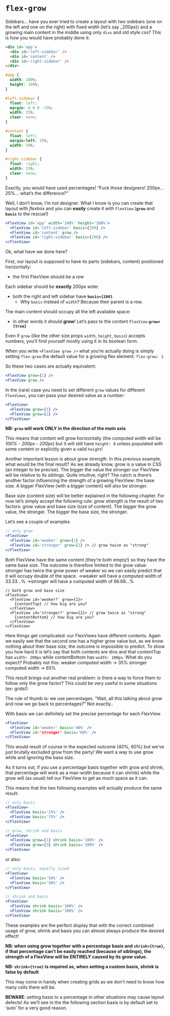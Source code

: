 # `flex-grow`

Sidebars... have you ever tried to create a layout with two sidebars (one on the left and one on the right) with fixed width (let’s say _200px)) and a growing main content in the middle using only `divs` and old style css?
This is how you would have probably done it:


```html
<div id='app'>
  <div id='left-sidebar' />
  <div id='content' />
  <div id='right-sidebar' />
</div>
```

```css
#app {
  width: 100%;
  height: 100%;
}

#left-sidebar {
  float: left;
  margin: 0 0 0 -75%;
  width: 25%;
  clear: none;
}

#content {
  float: left;
  margin-left: 25%;
  width: 50%;
}

#right-sidebar {
  float: right;
  width: 25%;
  clear: none;
}
```

Exactly, you would have used percentages! “Fuck those designers! 200px… 25%… what’s the difference?”

Well, I don’t know, I’m not designer. What I know is you can create that layout with _flexbox_ and you can **easily** create it with `FlexView` (**`grow`** and **`basis`** to the rescue!)

```jsx
<FlexView id='app' width='100%' height='100%'>
  <FlexView id='left-sidebar' basis={200} />
  <FlexView id='content' grow />
  <FlexView id='right-sidebar' basis={200} />
</FlexView>
```

Ok, what have we done here?

First, our layout is supposed to have its parts (sidebars, content) positioned horizontally:

- the first FlexView should be a row

Each sidebar should be **exactly** 200px wide:

- both the right and left sidebar have **`basis={200}`**.
  - Why `basis` instead of `width`? Because their parent is a row.

The main content should occupy all the left available space:

- in other words it should **grow**! Let’s pass to the content `FlexView` **`grow={true}`**

Even if `grow` (like the other size props `width`, `height`, `basis`) accepts numbers, you’ll find yourself mostly using it in its boolean form.

When you write `<FlexView grow />` what you’re actually doing is simply setting `flex-grow` the default value for a growing flex element: `flex-grow: 1`

So these two cases are actually equivalent:

```jsx
<FlexView grow={1} />
<FlexView grow />
```

In the (rare) case you need to set different `grow` values for different `FlexViews`, you can pass your desired value as a number:

```jsx
<FlexView>
  <FlexView grow={1} />
  <FlexView grow={2} />
</FlexView>
```

**NB: `grow` will work ONLY in the direction of the *main* axis**

This means that content will grow horizontally (the computed width will be _100% - 200px - 200px_) but it will still have `height: 0` unless populated with some content or explicitly given a valid `height`!

Another important lesson is about grow strength. In this previous example, what would be the final result?
As we already know, grow is a value in CSS (an integer to be precise). The bigger the value the stronger our FlexView will be relative to its siblings. Quite intuitive, right? The catch is there’s another factor influencing the strength of a growing FlexView: the base size.
A bigger FlexView (with a bigger content) will also be stronger.

Base size (content size) will be better explained in the following chapter. For now let’s simply accept the following rule:
grow strength is the result of two factors: grow value and base size (size of content).
The bigger the grow value, the stronger. The bigger the base size, the stronger.

Let’s see a couple of examples

```jsx
// only grow
<FlexView>
  <FlexView id='weaker' grow={1} />
  <FlexView id='stronger' grow={2} /> // grow twice as "strong"
</FlexView>
```

Both FlexView have the same content (they’re both empty!) so they have the same base size. The outcome is therefore limited to the grow value:
stronger has twice the grow power of weaker so we can easily predict that it will occupy double of the space.
→weaker will have a computed width of 33.33...%
→stronger will have a computed width of 66.66...%

```
// both grow and base size
<FlexView>
  <FlexView id='weaker?' grow={1}>
    {contentTop} // how big are you?
  </FlexView>
  <FlexView id='stronger?' grow={2}> // grow twice as "strong"
    {contentBottom} // how big are you?
  </FlexView>
</FlexView>
```

Here things get complicated: our FlexViews have different contents. Again we easily see that the second one has a higher grow value  but, as we know nothing about their base size, the outcome is impossible to predict.
To show you how hard it is let’s say that both contents are divs and that contentTop has `width: 200px` while contentBottom has `width: 100px`. What do you expect? Probably not this:
weaker computed width → 35%
stronger computed width → 65%

This result brings out another real problem: is there a way to force them to follow only the grow factor? This could be very useful in some situations (ex: grids!)

The rule of thumb is: we use percentages.
“Wait, all this talking about grow and now we go back to percentages?” Not exactly..

With basis we can definitely set the precise percentage for each FlexView.

```jsx
<FlexView>
  <FlexView id='weaker' basis='40%' />
  <FlexView id-'stronger' basis='60%' />
</FlexView>
```

This would result of course in the expected outcome (40%, 60%) but we’ve just brutally excluded grow from the party! We want a way to use grow while and ignoring the base size.

As it turns out, if you use a percentage basis together with grow  and shrink, that percentage will work as a max-width because it can shrink) while the grow will (as usual) tell our FlexView to get as much space as it can.

This means that the two following examples will actually produce the same result:

```jsx
// only basis
<FlexView>
  <FlexView basis='25%' />
  <FlexView basis='75%' />
</FlexView>

// grow, shrink and basis
<FlexView>
  <FlexView grow={1} shrink basis='100%' />
  <FlexView grow={3} shrink basis='100%' />
</FlexView>
```

or also:

```jsx
// only basis, equally sized
<FlexView>
  <FlexView basis='50%' />
  <FlexView basis='50%' />
</FlexView>

// shrink and basis
<FlexView>
  <FlexView shrink basis='100%' />
  <FlexView shrink basis='100%' />
</FlexView>
```

These examples are the perfect display that with the correct combined usage of grow, shrink and basis you can almost always produce the desired effect!

**NB: when using grow together with a percentage basis  and `shrink={true}`, if that percentage can’t be easily reached (because of siblings), the strength of a FlexView will be ENTIRELY caused by its grow value.**

**NB: `shrink={true}` is required as, when setting a custom basis, shrink is false by default**

This may come in handy when creating grids as we don’t need to know how many cells there will be.

**BEWARE**: setting basis to a percentage in other situations may cause layout defects! As we’ll see in the the following section basis is by default set to ‘auto' for a very good reason.
